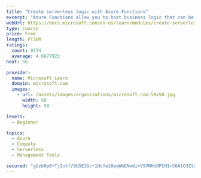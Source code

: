 ```yaml
---
title: "Create serverless logic with Azure Functions"
excerpt: "Azure Functions allow you to host business logic that can be executed without managing or provisioning server infrastructure"
webUrl: https://docs.microsoft.com/en-us/learn/modules/create-serverless-logic-with-azure-functions/
type: course
price: Free
length: PT36M
ratings:
  count: 9774
  average: 4.6677923
heat: 56

provider:
  name: Microsoft Learn
  domain: microsoft.com
  images:
    - url: /assets/images/organizations/microsoft.com-50x50.jpg
      width: 50
      height: 50

levels:
  - Beginner

topics:
  - Azure
  - Compute
  - Serverless
  - Management Tools

secured: "gUzb0p0+TjIutf/9b5E31c+1HcYe18eqWhENodi+VSVNHbOPCH1rC6AtOJZtqS8AJzL2IY3OxMm41UNKkmDxhKBKFgMEiX+fDMw3q0GSXVYJ7lV4+2YjKVacuA2JOYIHP0NoFMcyGsyfeU0ul6CFO5H51ACaC3IEycErep/lJYjLkA8hGy73zkRFtX5qcQupxZCgGas/NzYiQDLkGO0hX5HIwwkoPHTRMR1i/oKRrQpNpbAvgrxP91rDpijVBayj+PzCq50Rwlt0QaMt5JBELehlheZmRX0EqZapa8sqxyefRoI9Rvz+YanY9a5T1MakicUDxdp2QdnL14poGYXY/VzDeFH7/R6/o/wh7kF7ed16TmZK2lpXMmCyItvR/NKChKoT6ElGqtKM2ClJirsAWe90WWOZTJ/TgFTG3PFSDLk=;nPxwYyQe1OZ41FLcFZLrcg=="
---
```


